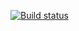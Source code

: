 [![Build status](https://ci.appveyor.com/api/projects/status/9uuq6b8ogeoc5q9v/branch/main?svg=true)](https://ci.appveyor.com/project/Malikosss/webinterface/branch/main)
